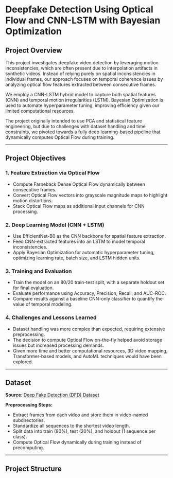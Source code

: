 # Deepfake Detection Using Optical Flow and CNN-LSTM with Bayesian Optimization

## Project Overview
This project investigates deepfake video detection by leveraging motion inconsistencies, which are often present due to interpolation artifacts in synthetic videos. Instead of relying purely on spatial inconsistencies in individual frames, our approach focuses on temporal coherence issues by analyzing optical flow features extracted between consecutive frames.

We employ a CNN-LSTM hybrid model to capture both spatial features (CNN) and temporal motion irregularities (LSTM). Bayesian Optimization is used to automate hyperparameter tuning, improving efficiency given our limited computational resources.

The project originally intended to use PCA and statistical feature engineering, but due to challenges with dataset handling and time constraints, we pivoted towards a fully deep learning-based pipeline that dynamically computes Optical Flow during training.

---

## Project Objectives

### 1. Feature Extraction via Optical Flow
- Compute Farneback Dense Optical Flow dynamically between consecutive frames.
- Convert Optical Flow vectors into grayscale magnitude maps to highlight motion distortions.
- Stack Optical Flow maps as additional input channels for CNN processing.

### 2. Deep Learning Model (CNN + LSTM)
- Use EfficientNet-B0 as the CNN backbone for spatial feature extraction.
- Feed CNN-extracted features into an LSTM to model temporal inconsistencies.
- Apply Bayesian Optimization for automatic hyperparameter tuning, optimizing learning rate, batch size, and LSTM hidden units.

### 3. Training and Evaluation
- Train the model on an 80/20 train-test split, with a separate holdout set for final evaluation.
- Evaluate performance using Accuracy, Precision, Recall, and AUC-ROC.
- Compare results against a baseline CNN-only classifier to quantify the value of temporal modeling.

### 4. Challenges and Lessons Learned
- Dataset handling was more complex than expected, requiring extensive preprocessing.
- The decision to compute Optical Flow on-the-fly helped avoid storage issues but increased processing demands.
- Given more time and better computational resources, 3D video mapping, Transformer-based models, and AutoML techniques would have been explored.

---

## Dataset

**Source**: [Deep Fake Detection (DFD) Dataset](https://www.kaggle.com/datasets/sanikatiwarekar/deep-fake-detection-dfd-entire-original-dataset)  

**Preprocessing Steps:**
- Extract frames from each video and store them in video-named subdirectories.
- Standardize all sequences to the shortest video length.
- Split data into train (80%), test (20%), and holdout (1 sequence per class).
- Compute Optical Flow dynamically during training instead of precomputing.

---

## Project Structure



